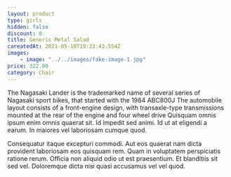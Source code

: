 ```yaml
---
layout: product
type: girls
hidden: false
discount: 0
title: Generic Metal Salad
careatedAt: 2021-05-10T19:23:43.554Z
images:
    - image: "../../images/fake-image-1.jpg"
price: 322.00
category: Chair
---
```

The Nagasaki Lander is the trademarked name of several series of Nagasaki sport bikes, that started with the 1984 ABC800J
The automobile layout consists of a front-engine design, with transaxle-type transmissions mounted at the rear of the engine and four wheel drive
Quisquam omnis ipsum enim omnis quaerat sit. Id impedit sed animi. Id ut at eligendi a earum. In maiores vel laboriosam cumque quod.
 Consequatur itaque excepturi commodi. Aut eos quaerat nam dicta provident laboriosam eos quisquam rem. Quam in voluptatem perspiciatis ratione rerum. Officia non aliquid odio ut est praesentium. Et blanditiis sit sed vel. Doloremque dicta nisi quasi accusamus vel vel quod.
